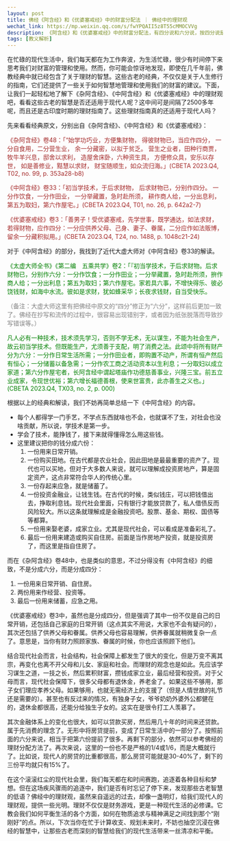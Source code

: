 ```yaml
---
layout: post
title: 佛经《阿含经》和《优婆塞戒经》中的财富分配法 ｜ 佛经中的理财观
wechat_link: https://mp.weixin.qq.com/s/fwYPQAII5z8T55cMMOCVVg
description: 《阿含经》和《优婆塞戒经》中的财富分配法，有四分说和六分说，按四分说是一份家用，一份储蓄，剩下的两份用来经营。而六分说则更加细分了。
tags: [教义解析]
---
```


在忙碌的现代生活中，我们每天都在为工作奔波，为生活忙碌，很少有时间停下来思考我们对财富的管理和使用。然而，你可能会惊讶地发现，即使在几千年前，佛教经典中就已经包含了关于理财的智慧。这些古老的经典，不仅仅是关于人生修行的指南，它们还提供了一些关于如何智慧地管理和使用我们的财富的建议。下面，让我们一起轻松地了解下《杂阿含经》、《中阿含经》和《优婆塞戒经》中的理财观吧，看看这些古老的智慧是否还适用于现代人呢？这中间可是间隔了2500多年呢，而且还是古印度时期的理财指南了。这些理财指南真的还适用于现代人吗？

先来看看经典原文，分别出自《杂阿含经》、《中阿含经》和《优婆塞戒经》：

<span style="color:brown">《杂阿含经》卷48：「“始学功巧业，方便集财物， 得彼财物已，当应作四分， 一分自食用，二分营生业， 余一分藏密，以拟于贫乏。 营生之业者，田种行商贾， 牧牛羊兴息，邸舍以求利， 造屋舍床卧，六种资生具， 方便修众具，安乐以存世， 如是善修业，黠慧以求财， 财宝随顺生，如众流归海。」(CBETA 2023.Q4, T02, no. 99, p. 353a28-b8)

<span style="color:brown">《中阿含经》卷33：「初当学技术，于后求财物， 后求财物已，分别作四分。 一分作饮食，一分作田业， 一分举藏置，急时赴所须， 耕作商人给，一分出息利， 第五为取妇，第六作屋宅。」(CBETA 2023.Q4, T01, no. 26, p. 642a2-7)

<span style="color:brown">《优婆塞戒经》卷3：「善男子！受优婆塞戒，先学世事，既学通达，如法求财，若得财物，应作四分：一分应供养父母、己身、妻子、眷属，二分应作如法贩博，留余一分藏积拟用。」(CBETA 2023.Q4, T24, no. 1488, p. 1048c21-24)

对于《中阿含经》的部分，我找到了近代大虚大师对《中阿含经》卷33的解读。

<span style="color:green">《太虚大师全书》《第二编　五乘共学》卷2：「『初当学技术，于后求财物。后求财物已，分别作六分：一分作饮食；一分作田业；一分举藏置，急时赴所须，拚作商人给；一分出利息；第五为取妇；第六作屋宅。家若具六事，不增快得乐、彼必饶钱财，如海中水流。彼如是求财，犹如蜂采华；长夜求钱财，自当受快乐。

<span style="color:gray">（备注：大虚大师这里有把佛经中原文的“四分”修正为“六分”，这样前后更加一致了。佛经在抄写和流传的过程中，很容易出现错别字，或者因为纸张脱落而导致抄写错误等。）

<span style="color:green">凡人必有一种技术，技术须先学习，否则不学无术，无以谋生，不能为社会生产，故云初当学技术。但既能生产，尤须善于支配，明了消费之法。此颂中将所有财产分为六分：一分作日常生活所需；一分作田业者，即购置不动产，所谓有恒产然后有恒心；一分储蓄以备急需；一分作农工商之活动资本以生利息；一分取妇以成立家道；第六分作屋宅者，长阿含经中谓起塔庙作功德慈善事业，兴隆三宝。前五立业成家，令现世优裕；第六增长福德善根，使来世富贵，此亦善生之义也。」(CBETA 2023.Q4, TX03, no. 2, p. 000) 

根据以上的经典和解读，我们不妨再简单总结一下《中阿含经》的内容。

* 每个人都得学一门手艺，不学点东西就啥也不会，也就谋不了生，对社会也没啥贡献，所以说，学技术是第一步。
* 学会了技术，能挣钱了，接下来就得懂得怎么用这些钱。
* 这里建议把你的钱分成六份：
   1. 一份用来日常开销。
   2. 一份购买田地。在古代都是农业社会，因此田地是最最重要的资产了。现代也可以买地，但对于大多数人来说，就可以理解成投资房地产，算是固定资产，这点非常符合华人的传统心里。
   3. 一份存起来应急，就是储蓄了。
   4. 一份投资金融业，让钱生钱。在古代的时候，类似钱庄，可以把钱借出去，挣取利息钱。现代社会里面，只有银行才能放贷款了，私人借债反而风险较大。所以这条就理解成是金融投资吧。股票、基金、期权、国债等等都算。
   5. 一份用来娶老婆，成家立业。尤其是现代社会，可以看成是准备彩礼了。
   6. 最后一份用来建造或购买自住房。前面是当作房地产投资，就是投资房了，而这里是指自住房了。

而在《杂阿含经》卷48中，也是类似的意思，不过分得没有《中阿含经》的细致，不是分成六分，而是分成四分：
1. 一份用来日常开销、自住房。
2. 两份用来作经营、投资等。
3. 最后一份用来储蓄，应急之用。

《优婆塞戒经》卷3中，虽然也是分成四分，但是强调了其中一份不仅是自己的日常开销，还包括自己家庭的日常开销（这点其实不用说，大家也不会有疑问的），其次还包括了供养父母和眷属。供养父母也容易理解，供养眷属就稍微复杂一点了。意思是，当你有财力照顾家族、眷属的时候，你也应该照顾下他们。

结合现代社会而言，社会结构，社会保障上都发生了很大的变化，但是万变不离其宗，再变化也离不开父母和儿女、家庭和社会。而理财的观念也是如此。先应该学习谋生之道，一技之长，然后累积财富，攒钱成家立业，最后经营和投资。对于父母而言，现代社会保障下，很多父母都有退休金，养老金了。如果这些不够用，那子女们理应孝养父母。如果够用，也就无需经济上的支援了（但是人情世故的礼节还是需要的）。甚至也有反过来的情况，有独身子女，爷爷奶奶外婆外公都健在的，退休金都很高，还能分给独生子女的。这实在是很令打工人羡慕了。

其次金融体系上的变化也很大，如可以贷款买房，然后用几十年的时间来还贷款。属于先消费的理念了。无形中将房贷提前，变成了日常生活中的一部分了。按照前面的六分来说，相当于把第六份提前了很多。再剩下的部分，依然可以参考佛经的理财分配方法了。再次来说，这里的一份也不是严格的1/4或1/6，而是大概就行了。比如说，现代人的房贷的比重都很高，那么房贷可能就是30-40%了，剩下的三份平均就只有15%了。

在这个滚滚红尘的现代社会里，我们每天都在和时间赛跑，追逐着各种目标和梦想。但在这场疾风骤雨的追逐中，我们是否有时忘记了停下来，发现那些古老智慧的低语？佛经中的理财观，虽然来自遥远的过去，却像一盏明灯，给我们现代人的理财观，提供一些光明。理财不仅仅是财务游戏，更是一种现代生活的必修课。它教会我们如何平衡生活的各个方面，如何在物质追求与精神满足之间找到那个“刚刚好”的点。所以，下次当你在忙于计算收支、规划未来时，不妨也抽空沉浸在佛经的智慧中，让那些古老而深刻的智慧给我们的现代生活带来一丝清凉和平衡。

